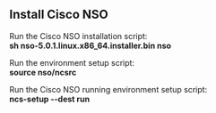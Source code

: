 ## Install Cisco NSO

Run the Cisco NSO installation script:  
        **sh nso-5.0.1.linux.x86_64.installer.bin nso**

Run the environment setup script:  
        **source nso/ncsrc**

Run the Cisco NSO running environment setup script:  
        **ncs-setup --dest run**

